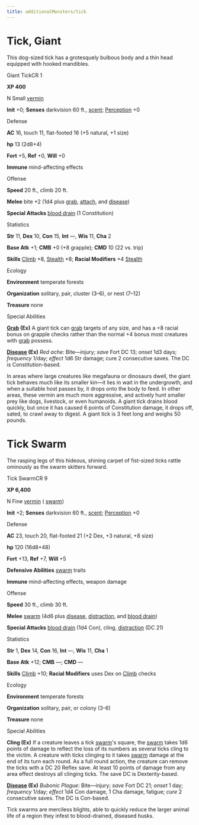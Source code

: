 ```yaml
---
title: additionalMonsters/tick
---
```

# Tick, Giant

This dog-sized tick has a grotesquely bulbous body and a thin head equipped with hooked mandibles.

Giant TickCR 1

**XP 400**

N Small [vermin](monsters/creatureTypes#_vermin)

**Init** +0; **Senses** darkvision 60 ft., [scent](monsters/universalMonsterRules#_scent); [Perception](additionalMonsters/../skills/perception#_perception) +0

Defense

**AC** 16, touch 11, flat-footed 16 (+5 natural, +1 size)

**hp** 13 (2d8+4)

**Fort** +5, **Ref** +0, **Will** +0

**Immune** mind-affecting effects

Offense

**Speed** 20 ft., climb 20 ft.

**Melee** bite +2 (1d4 plus [grab](monsters/universalMonsterRules#_grab), [attach](monsters/universalMonsterRules#_attach), and [disease](monsters/universalMonsterRules#_disease-(ex-or-su)))

**Special Attacks** [blood drain](monsters/universalMonsterRules#_blood-drain) (1 Constitution)

Statistics

**Str** 11, **Dex** 10, **Con** 15, **Int** —, **Wis** 11, **Cha** 2

**Base Atk** +1; **CMB** +0 (+8 grapple); **CMD** 10 (22 vs. trip)

**Skills** [Climb](additionalMonsters/../skills/climb#_climb) +8, [Stealth](additionalMonsters/../skills/stealth#_stealth) +8; **Racial Modifiers** +4 [Stealth](additionalMonsters/../skills/stealth#_stealth)

Ecology

**Environment** temperate forests

**Organization** solitary, pair, cluster (3–6), or nest (7–12)

**Treasure** none

Special Abilities

**[Grab](monsters/universalMonsterRules#_grab) (Ex)** A giant tick can [grab](monsters/universalMonsterRules#_grab) targets of any size, and has a +8 racial bonus on grapple checks rather than the normal +4 bonus most creatures with [grab](monsters/universalMonsterRules#_grab) possess.

**[Disease](monsters/universalMonsterRules#_disease-(ex-or-su)) (Ex)** _Red ache_: Bite—injury; _save_ Fort DC 13; _onset_ 1d3 days; _frequency_ 1/day; _effect_ 1d6 Str damage; cure 2 consecutive saves. The DC is Constitution-based.

In areas where large creatures like megafauna or dinosaurs dwell, the giant tick behaves much like its smaller kin—it lies in wait in the undergrowth, and when a suitable host passes by, it drops onto the body to feed. In other areas, these vermin are much more aggressive, and actively hunt smaller prey like dogs, livestock, or even humanoids. A giant tick drains blood quickly, but once it has caused 6 points of Constitution damage, it drops off, sated, to crawl away to digest. A giant tick is 3 feet long and weighs 50 pounds.

# Tick Swarm

The rasping legs of this hideous, shining carpet of fist-sized ticks rattle ominously as the swarm skitters forward.

Tick SwarmCR 9

**XP 6,400**

N Fine [vermin](monsters/creatureTypes#_vermin) ( [swarm](monsters/creatureTypes#_swarm-subtype))

**Init** +2; **Senses** darkvision 60 ft., [scent](monsters/universalMonsterRules#_scent); [Perception](additionalMonsters/../skills/perception#_perception) +0

Defense

**AC** 23, touch 20, flat-footed 21 (+2 Dex, +3 natural, +8 size)

**hp** 120 (16d8+48)

**Fort** +13, **Ref** +7, **Will** +5

**Defensive Abilities** [swarm](monsters/creatureTypes#_swarm-subtype) traits

**Immune** mind-affecting effects, weapon damage

Offense

**Speed** 30 ft., climb 30 ft.

**Melee** [swarm](monsters/creatureTypes#_swarm-subtype) (4d6 plus [disease](monsters/universalMonsterRules#_disease-(ex-or-su)), [distraction](monsters/universalMonsterRules#_distraction), and [blood drain](monsters/universalMonsterRules#_blood-drain))

**Special Attacks** [blood drain](monsters/universalMonsterRules#_blood-drain) (1d4 Con), cling, [distraction](monsters/universalMonsterRules#_distraction) (DC 21)

Statistics

**Str** 1, **Dex** 14, **Con** 16, **Int** —, **Wis** 11, **Cha** 1

**Base Atk** +12; **CMB** ­—; **CMD** —

**Skills** [Climb](additionalMonsters/../skills/climb#_climb) +10; **Racial Modifiers** uses Dex on [Climb](additionalMonsters/../skills/climb#_climb) checks

Ecology

**Environment** temperate forests

**Organization** solitary, pair, or colony (3–6)

**Treasure** none

Special Abilities

**Cling (Ex)** If a creature leaves a tick [swarm](monsters/creatureTypes#_swarm-subtype)'s square, the [swarm](monsters/creatureTypes#_swarm-subtype) takes 1d6 points of damage to reflect the loss of its numbers as several ticks cling to the victim. A creature with ticks clinging to it takes [swarm](monsters/creatureTypes#_swarm-subtype) damage at the end of its turn each round. As a full round action, the creature can remove the ticks with a DC 20 Reflex save. At least 10 points of damage from any area effect destroys all clinging ticks. The save DC is Dexterity-based.

**[Disease](monsters/universalMonsterRules#_disease-(ex-or-su)) (Ex)** _Bubonic Plague_: Bite—injury; _save_ Fort DC 21; _onset_ 1 day; _frequency_ 1/day; _effect_ 1d4 Con damage, 1 Cha damage, fatigue; _cure_ 2 consecutive saves. The DC is Con-based.

Tick swarms are merciless blights, able to quickly reduce the larger animal life of a region they infest to blood-drained, diseased husks.

